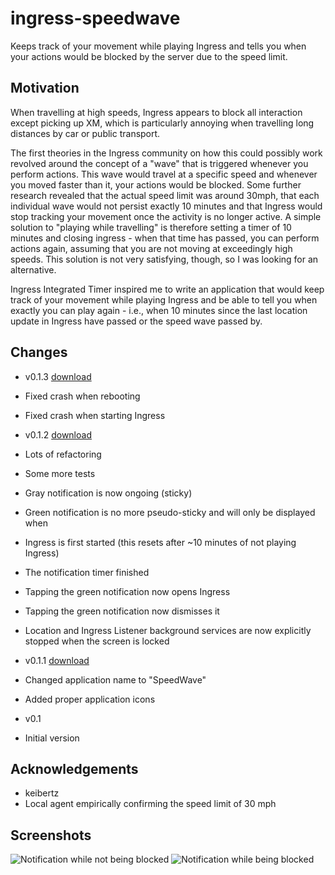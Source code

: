 ingress-speedwave
=================

Keeps track of your movement while playing Ingress and tells you when your actions would be blocked by the server due to the speed limit.

Motivation
----------

When travelling at high speeds, Ingress appears to block all interaction except picking up XM, which is particularly annoying when travelling
long distances by car or public transport.

The first theories in the Ingress community on how this could possibly work revolved around the concept of a "wave" that is triggered whenever you perform actions.
This wave would travel at a specific speed and whenever you moved faster than it, your actions would be blocked. Some further research revealed
that the actual speed limit was around 30mph, that each individual wave would not persist exactly 10 minutes and that Ingress would stop tracking your movement
once the activity is no longer active. A simple solution to "playing while travelling" is therefore setting a timer of 10 minutes and closing ingress - when that time has passed,
you can perform actions again, assuming that you are not moving at exceedingly high speeds. This solution is not very satisfying, though, so I was looking for an alternative.

Ingress Integrated Timer inspired me to write an application that would keep track of your movement while playing Ingress and be able to tell you when exactly you can play again -
i.e., when 10 minutes since the last location update in Ingress have passed or the speed wave passed by. 

Changes
-------

- v0.1.3 [download](https://dl.dropboxusercontent.com/u/9409349/SpeedWave/0.1/IngressSpeedWave-0.1.3.apk)
 - Fixed crash when rebooting
 - Fixed crash when starting Ingress

- v0.1.2 [download](https://dl.dropboxusercontent.com/u/9409349/SpeedWave/0.1/IngressSpeedWave-0.1.2.apk)
 - Lots of refactoring
 - Some more tests
 - Gray notification is now ongoing (sticky)
 - Green notification is no more pseudo-sticky and will only be displayed when
  - Ingress is first started (this resets after ~10 minutes of not playing Ingress)
  - The notification timer finished
 - Tapping the green notification now opens Ingress
 - Tapping the green notification now dismisses it
 - Location and Ingress Listener background services are now explicitly stopped when the screen is locked
  
- v0.1.1 [download](https://dl.dropboxusercontent.com/u/9409349/SpeedWave/0.1/IngressSpeedWave-0.1.1.apk)
 - Changed application name to "SpeedWave"
 - Added proper application icons 
- v0.1
 - Initial version

Acknowledgements
----------------

- keibertz
 - Local agent empirically confirming the speed limit of 30 mph

Screenshots
-----------

![Notification while not being blocked](https://dl.dropboxusercontent.com/u/9409349/SpeedWave/fine.png "Notification while not being blocked")
![Notification while being blocked](https://dl.dropboxusercontent.com/u/9409349/SpeedWave/blocked.png " while being blocked")
